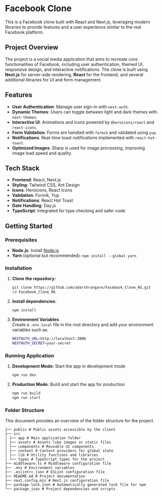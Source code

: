# Facebook Clone

This is a Facebook clone built with React and Next.js, leveraging modern libraries to provide features and a user experience similar to the real Facebook platform.

## Project Overview

The project is a social media application that aims to recreate core functionalities of Facebook, including user authentication, themed UI, responsive design, and interactive notifications. The clone is built using **Next.js** for server-side rendering, **React** for the frontend, and several additional libraries for UI and form management.

## Features

- **User Authentication**: Manage user sign-in with `next-auth`.
- **Dynamic Themes**: Users can toggle between light and dark themes with `next-themes`.
- **Interactive UI**: Animations and icons powered by `@heroicons/react` and `react-icons`.
- **Form Validation**: Forms are handled with `formik` and validated using `yup`.
- **Notifications**: Real-time toast notifications implemented with `react-hot-toast`.
- **Optimized Images**: Sharp is used for image processing, improving image load speed and quality.

## Tech Stack

- **Frontend**: React, Next.js
- **Styling**: Tailwind CSS, Ant Design
- **Icons**: Heroicons, React Icons
- **Validation**: Formik, Yup
- **Notifications**: React Hot Toast
- **Date Handling**: Day.js
- **TypeScript**: Integrated for type checking and safer code

## Getting Started

### Prerequisites

- **Node.js**: Install [Node.js](https://nodejs.org/)
- **Yarn** (optional but recommended): `npm install --global yarn`

### Installation

1. **Clone the repository:**
   ```bash
   git clone https://github.com/adarshrangare/Facebook_Clone_NS.git
   cd Facebook_Clone_NS

2. **Install dependencies**:
   ```bash
   npm install
   
3. **Environment Variables**  
   Create a `.env.local` file in the root directory and add your environment variables such as:
   ```bash
   NEXTAUTH_URL=http://localhost:3000
   NEXTAUTH_SECRET=your-secret

### Running Application

1. **Development Mode:** Start the app in development mode
   ```bash
   npm run dev


2. **Production Mode**: Build and start the app for production
   ```bash
   npm run build
   npm run start

### Folder Structure
  
  This document provides an overview of the folder structure for the project.
  
    ├── public # Public assets accessible by the client
    ├── src 
    │ ├── app # Main application folder 
    │ ├── assets # Assets like images or static files
    │ ├── components # Reusable UI components 
    │ ├── context # Context providers for global state 
    │ ├── lib # Utility functions and libraries 
    │ └── types # TypeScript types for the project 
    ├── middleware.ts # Middleware configuration file 
    ├── .env # Environment variables 
    ├── .eslintrc.json # ESLint configuration file  
    ├── README.md # Project documentation 
    ├── next.config.mjs # Next.js configuration file 
    ├── package-lock.json # Automatically generated lock file for npm 
    └── package.json # Project dependencies and scripts 
